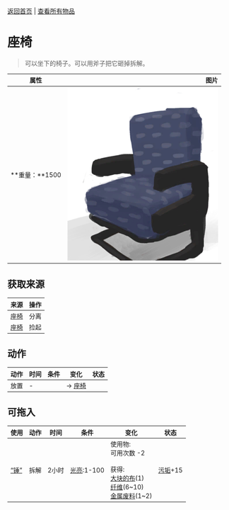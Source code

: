 [返回首页](index.md)   |  [查看所有物品](object.md)
# 座椅  
> 可以坐下的椅子。可以用斧子把它砸掉拆解。  
  
  属性  |   图片   
 ----  |  ----:   
 **重量：**1500  |  ![](Sprite/SeatDetached.png)   
  
## 获取来源  
来源  |  操作  
----  |  ----  
[座椅](SeatAttached.md)  |  分离  
[座椅](SeatPlaced.md)  |  捡起  
## 动作  
动作  |  时间  |  条件  |  变化  |  状态  
----  |  ----  |  ----  |  ----  |  ----  
放置  |  -  |    |  → [座椅](SeatPlaced.md)<br>  |    
## 可拖入  
使用  |  动作  |  时间  |  条件  |  变化  |  状态  
----  |  ----  |  ----  |  ----  |  ----  |  ----  
[“锤”](tag_Axe.md)  |  拆解  |  2小时  |  [光亮](Light.md):1-100  |  使用物:<br>可用次数  -2<br><br>获得:<br>[大块的布](ClothLarge.md)(1)<br>[纤维](Fibers.md)(6~10)<br>[金属废料](MetalScrap.md)(1~2)<br>  |  [污垢](Filth.md)+15  
